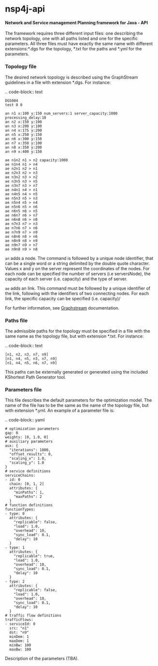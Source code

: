 # nsp4j-api

#### Network and Service management Planning framework for Java - API

The framework requires three different input files: one describing the network topology, one with all paths listed and one for the specific parameters. All three files must have exactly the same name with different extensions:\*.dgs for the topology, \*.txt for the paths and \*.yml for the parameters.

### Topology file

The desired network topology is described using the GraphStream guidelines in a file with extension \*.dgs. For instance:

.. code-block:: text

    DGS004
    test 0 0
    
    an n1 x:100 y:150 num_servers:1 server_capacity:1000 processing_delay:10
    an n2 x:150 y:100
    an n3 x:200 y:100
    an n4 x:175 y:200
    an n5 x:250 y:150
    an n6 x:300 y:150
    an n7 x:350 y:100
    an n8 x:350 y:200
    an n9 x:400 y:150
    
    ae n1n2 n1 > n2 capacity:1000
    ae n1n4 n1 > n4
    ae n2n1 n2 > n1
    ae n2n3 n2 > n3
    ae n3n2 n3 > n2
    ae n3n5 n3 > n5
    ae n3n7 n3 > n7
    ae n4n1 n4 > n1
    ae n4n5 n4 > n5
    ae n5n3 n5 > n3
    ae n5n4 n5 > n4
    ae n5n6 n5 > n6
    ae n6n5 n6 > n5
    ae n6n7 n6 > n7
    ae n6n8 n6 > n8
    ae n7n3 n7 > n3
    ae n7n6 n7 > n6
    ae n7n9 n7 > n9
    ae n8n6 n8 > n6
    ae n8n9 n8 > n9
    ae n9n7 n9 > n7
    ae n9n8 n9 > n8


``an`` adds a node. The command is followed by a unique node identifier, that can be a single word or a string delimited by the double quote character. Values x and y on the server represent the coordinates of the nodes. For each node can be specified the number of servers (i.e serversNode), the capacity of each server (i.e. capacity) and the type of server.

``ae`` adds an link. This command must be followed by a unique identifier of the link, following with the identifiers of two connecting nodes. For each link, the specific capacity can be specified (i.e. capacity)/

For further information, see [Graphstream](http://graphstream-project.org/doc/Advanced-Concepts/The-DGS-File-Format/) documentation.


### Paths file

The admissible paths for the topology must be specified in a file with the same name as the topology file, but with extension \*.txt. For instance:

.. code-block:: text

	[n1, n2, n3, n7, n9]
	[n1, n4, n5, n3, n7, n9]
	[n1, n4, n5, n6, n7, n9]

This paths can be externally generated or generated using the included KShortest Path Generator tool.

### Parameters file

This file describes the default parameters for the optimization model. The name of the file has to be the same as the name of the topology file, but with extension \*.yml. An example of a parameter file is:


.. code-block:: yaml

    # optimization parameters
    gap: 0
    weights: [0, 1.0, 0]
    # auxiliary parameters
    aux: {
      "iterations": 1000,
      "offset_results": 0,
      "scaling_x": 1.0,
      "scaling_y": 1.0
    }
    # service definitions
    serviceChains:
    - id: 0
      chain: [0, 1, 2]
      attributes: {
        "minPaths": 1,
        "maxPaths": 2
      }
    # function definitions
    functionTypes:
    - type: 0
      attributes: {
        "replicable": false,
        "load": 1.0,
        "overhead": 10,
        "sync_load": 0.1,
        "delay": 10
      }
    - type: 1
      attributes: {
        "replicable": true,
        "load": 1.0,
        "overhead": 10,
        "sync_load": 0.1,
        "delay": 10
      }
    - type: 2
      attributes: {
        "replicable": false,
        "load": 1.0,
        "overhead": 10,
        "sync_load": 0.1,
        "delay": 10
      }
    # traffic flow definitions
    trafficFlows:
    - serviceId: 0
      src: "n1"
      dst: "n9"
      minDem: 1
      maxDem: 1
      minBw: 100
      maxBw: 100

Description of the parameters (TBA).